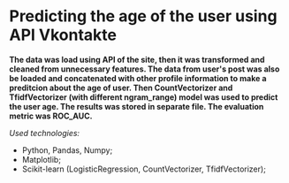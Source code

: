 
# Predicting the age of the user using API Vkontakte

**The data was load using API of the site, then it was transformed and cleaned from unnecessary features. The data from user's post was also be loaded and concatenated with other profile information to make a preditcion about the age of user. Then CountVectorizer and TfidfVectorizer (with different ngram_range) model was used to predict the user age. The results was stored in separate file. The evaluation metric was ROC_AUC.**

*Used technologies:*
- Python, Pandas, Numpy;
- Matplotlib;
- Scikit-learn (LogisticRegression, CountVectorizer, TfidfVectorizer);
